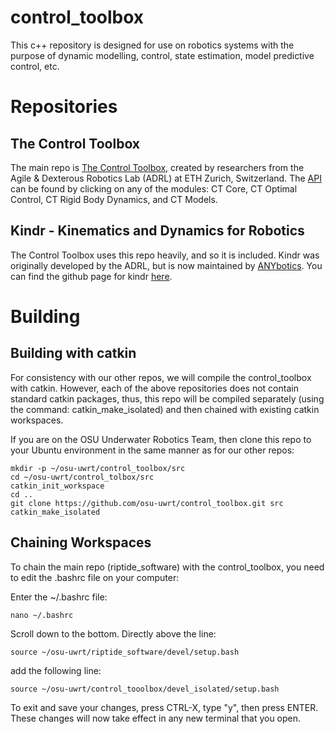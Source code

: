 control_toolbox
===============

This c++ repository is designed for use on robotics systems with the purpose of dynamic modelling, control, state estimation, model predictive control, etc.

# Repositories

## The Control Toolbox
The main repo is [The Control Toolbox](https://adrlab.bitbucket.io/ct/v2.3/ct_doc/doc/html/index.html), created by researchers from the Agile & Dexterous Robotics Lab (ADRL) at ETH Zurich, Switzerland. The [API](https://adrlab.bitbucket.io/ct/v2.3/ct_doc/doc/html/pages.html) can be found by clicking on any of the modules: CT Core, CT Optimal Control, CT Rigid Body Dynamics, and CT Models.

## Kindr - Kinematics and Dynamics for Robotics
The Control Toolbox uses this repo heavily, and so it is included. Kindr was originally developed by the ADRL, but is now maintained by [ANYbotics](https://www.anybotics.com/). You can find the github page for kindr [here](https://github.com/ANYbotics/kindr).

# Building

## Building with catkin
For consistency with our other repos, we will compile the control_toolbox with catkin. However, each of the above repositories does not contain standard catkin packages, thus, this repo will be compiled separately (using the command: catkin_make_isolated) and then chained with existing catkin workspaces.

If you are on the OSU Underwater Robotics Team, then clone this repo to your Ubuntu environment in the same manner as for our other repos:

```
mkdir -p ~/osu-uwrt/control_toolbox/src
cd ~/osu-uwrt/control_tolbox/src
catkin_init_workspace
cd ..
git clone https://github.com/osu-uwrt/control_toolbox.git src
catkin_make_isolated
```

## Chaining Workspaces
To chain the main repo (riptide_software) with the control_toolbox, you need to edit the .bashrc file on your computer:

Enter the ~/.bashrc file: 
```
nano ~/.bashrc
```

Scroll down to the bottom. Directly above the line:
```
source ~/osu-uwrt/riptide_software/devel/setup.bash
```
add the following line:
```
source ~/osu-uwrt/control_tooolbox/devel_isolated/setup.bash
```

To exit and save your changes, press CTRL-X, type "y", then press ENTER. These changes will now take effect in any new terminal that you open.